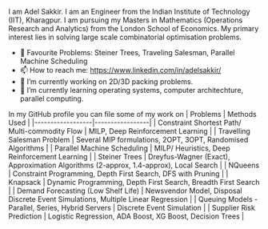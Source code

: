 I am Adel Sakkir. I am an Engineer from the Indian Institute of Technology (IIT), Kharagpur. I am pursuing my Masters in Mathematics (Operations Research and Analytics) from the London School of Economics. My primary interest lies in solving large scale combinatorial optimisation problems. 

- 🤔 Favourite Problems: Steiner Trees, Traveling Salesman, Parallel Machine Scheduling
- 📫 How to reach me: https://www.linkedin.com/in/adelsakkir/ 
- 🔭 I’m currently working on 2D/3D packing problems.
- 🌱 I’m currently learning operating systems, computer architechture, parallel computing.

In my GitHub profile you can file some of my work on 
| Problems | Methods Used | 
|------------------|-----------------|
| Constraint Shortest Path/ Multi-commodity Flow  | MILP, Deep Reinforcement Learning |
| Travelling Salesman Problem  | Several MIP formulations, 2OPT, 3OPT, Randomised Algorithms |
| Parallel Machine Scheduling  | MILP/ Heuristics, Deep Reinforcement Learning |
| Steiner Trees  | Dreyfus-Wagner (Exact), Approximation Algorithms (2-approx, 1.4-approx), Local Search |
| NQueens  | Constraint Programming, Depth First Search, DFS with Pruning |
| Knapsack  | Dynamic Programming, Depth First Search, Breadth First Search |
| Demand Forecasting (Low Shelf Life) | Newsvendor Model, Disposal Discrete Event Simulations, Multiple Linear Regression |
| Queuing Models - Parallel, Series, Hybrid Servers | Discrete Event Simulation |
| Supplier Risk Prediction | Logistic Regression, ADA Boost, XG Boost, Decision Trees |


<!--
**adelsakkir/adelsakkir** is a ✨ _special_ ✨ repository because its `README.md` (this file) appears on your GitHub profile.

Here are some ideas to get you started:

- 🔭 I’m currently working on ...
- 🌱 I’m currently learning ...
- 👯 I’m looking to collaborate on ...
- 🤔 I’m looking for help with ...
- 💬 Ask me about ...
- 📫 How to reach me: https://www.linkedin.com/in/adelsakkir/
- 😄 Pronouns: ...
- ⚡ Fun fact: ...
-->

